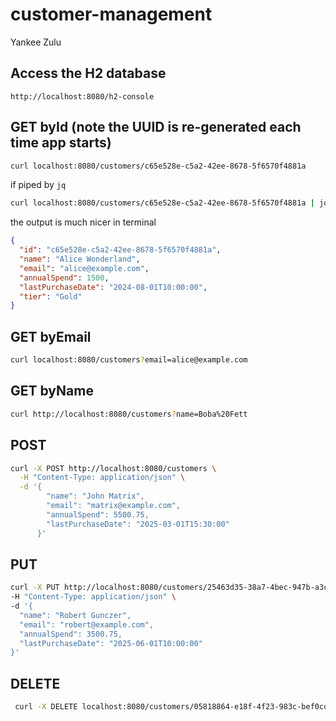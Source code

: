 # customer-management
Yankee Zulu

## Access the H2 database
```
http://localhost:8080/h2-console
```

## GET byId (note the UUID is re-generated each time app starts)

```bash
curl localhost:8080/customers/c65e528e-c5a2-42ee-8678-5f6570f4881a
```

 if piped by `jq`

```bash
curl localhost:8080/customers/c65e528e-c5a2-42ee-8678-5f6570f4881a | jq
```

  the output is much nicer in terminal
```json
{
  "id": "c65e528e-c5a2-42ee-8678-5f6570f4881a",
  "name": "Alice Wonderland",
  "email": "alice@example.com",
  "annualSpend": 1500,
  "lastPurchaseDate": "2024-08-01T10:00:00",
  "tier": "Gold"
}
```

## GET byEmail

```bash
curl localhost:8080/customers?email=alice@example.com
```

## GET byName

```bash
curl http://localhost:8080/customers?name=Boba%20Fett
```

## POST

```bash
curl -X POST http://localhost:8080/customers \
  -H "Content-Type: application/json" \
  -d '{
        "name": "John Matrix",
        "email": "matrix@example.com",
        "annualSpend": 5500.75,
        "lastPurchaseDate": "2025-03-01T15:30:00"
      }'
```

## PUT
```bash
curl -X PUT http://localhost:8080/customers/25463d35-38a7-4bec-947b-a3cbe108043a \
-H "Content-Type: application/json" \
-d '{
  "name": "Robert Gunczer",
  "email": "robert@example.com",
  "annualSpend": 3500.75,
  "lastPurchaseDate": "2025-06-01T10:00:00"
}'
```

## DELETE

```bash
 curl -X DELETE localhost:8080/customers/05818864-e18f-4f23-983c-bef0cd322ef7
```
